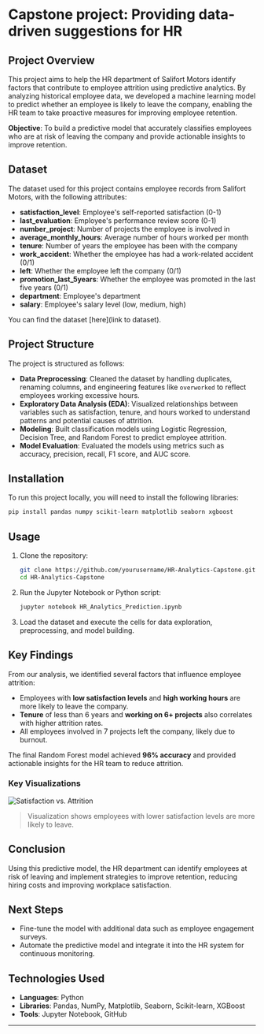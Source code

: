 # **Capstone project: Providing data-driven suggestions for HR**

## **Project Overview**
This project aims to help the HR department of Salifort Motors identify factors that contribute to employee attrition using predictive analytics. By analyzing historical employee data, we developed a machine learning model to predict whether an employee is likely to leave the company, enabling the HR team to take proactive measures for improving employee retention.

**Objective**: To build a predictive model that accurately classifies employees who are at risk of leaving the company and provide actionable insights to improve retention.

## **Dataset**
The dataset used for this project contains employee records from Salifort Motors, with the following attributes:
- **satisfaction_level**: Employee's self-reported satisfaction (0-1)
- **last_evaluation**: Employee's performance review score (0-1)
- **number_project**: Number of projects the employee is involved in
- **average_monthly_hours**: Average number of hours worked per month
- **tenure**: Number of years the employee has been with the company
- **work_accident**: Whether the employee has had a work-related accident (0/1)
- **left**: Whether the employee left the company (0/1)
- **promotion_last_5years**: Whether the employee was promoted in the last five years (0/1)
- **department**: Employee's department
- **salary**: Employee's salary level (low, medium, high)

You can find the dataset [here](link to dataset).

## **Project Structure**
The project is structured as follows:
- **Data Preprocessing**: Cleaned the dataset by handling duplicates, renaming columns, and engineering features like `overworked` to reflect employees working excessive hours.
- **Exploratory Data Analysis (EDA)**: Visualized relationships between variables such as satisfaction, tenure, and hours worked to understand patterns and potential causes of attrition.
- **Modeling**: Built classification models using Logistic Regression, Decision Tree, and Random Forest to predict employee attrition.
- **Model Evaluation**: Evaluated the models using metrics such as accuracy, precision, recall, F1 score, and AUC score.

## **Installation**
To run this project locally, you will need to install the following libraries:

```bash
pip install pandas numpy scikit-learn matplotlib seaborn xgboost
```

## **Usage**
1. Clone the repository:
    ```bash
    git clone https://github.com/yourusername/HR-Analytics-Capstone.git
    cd HR-Analytics-Capstone
    ```
2. Run the Jupyter Notebook or Python script:
    ```bash
    jupyter notebook HR_Analytics_Prediction.ipynb
    ```
3. Load the dataset and execute the cells for data exploration, preprocessing, and model building.

## **Key Findings**
From our analysis, we identified several factors that influence employee attrition:
- Employees with **low satisfaction levels** and **high working hours** are more likely to leave the company.
- **Tenure** of less than 6 years and **working on 6+ projects** also correlates with higher attrition rates.
- All employees involved in 7 projects left the company, likely due to burnout.
  
The final Random Forest model achieved **96% accuracy** and provided actionable insights for the HR team to reduce attrition.

### **Key Visualizations**
![Satisfaction vs. Attrition](link_to_visualization)
> Visualization shows employees with lower satisfaction levels are more likely to leave.

## **Conclusion**
Using this predictive model, the HR department can identify employees at risk of leaving and implement strategies to improve retention, reducing hiring costs and improving workplace satisfaction.

## **Next Steps**
- Fine-tune the model with additional data such as employee engagement surveys.
- Automate the predictive model and integrate it into the HR system for continuous monitoring.

## **Technologies Used**
- **Languages**: Python
- **Libraries**: Pandas, NumPy, Matplotlib, Seaborn, Scikit-learn, XGBoost
- **Tools**: Jupyter Notebook, GitHub

---
